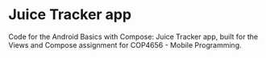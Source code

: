 Juice Tracker app
==================================

Code for the Android Basics with Compose: Juice Tracker app, built for the Views and Compose assignment for COP4656 - Mobile Programming.